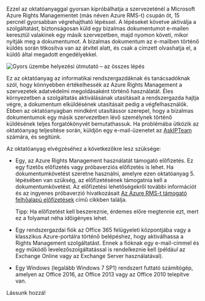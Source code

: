 Ezzel az oktatóanyaggal gyorsan kipróbálhatja a szervezeténél a Microsoft Azure Rights Managementet (más néven Azure RMS-t) csupán öt, 15 percnél gyorsabban végrehajtható lépéssel. A lépéseket követve aktiválja a szolgáltatást, biztonságosan küld egy bizalmas dokumentumot e-mailen keresztül valakinek egy másik szervezetben, majd nyomon követi, mikor nyitják meg a dokumentumot. A bizalmas dokumentum az e-mailben történő küldés során titkosítva van az átvitel alatt, és csak a címzett olvashatja el, a küldő által megadott engedélyekkel.

![Gyors üzembe helyezési útmutató – az összes lépés](../media/AzRMS_QuickStartStepsAll.PNG)

Ez az oktatóanyag az informatikai rendszergazdáknak és tanácsadóknak szól, hogy könnyebben értékelhessék az Azure Rights Management a szervezetek adatvédelmi megoldásaként történő használatát. Éles környezetben a szolgáltatás aktiválásának utasításait a rendszergazda hajtja végre, a dokumentum elküldésének utasításait pedig a végfelhasználók. Ebben az oktatóanyagban mindként utasítássor szerepel, hogy a bizalmas dokumentumok egy másik szervezetben lévő személynek történő küldésének teljes forgatókönyvét bemutathassuk. Ha problémába ütközik az oktatóanyag teljesítése során, küldjön egy e-mail-üzenetet az [AskIPTeam](mailto:askipteam@microsoft.com?subject=Having%20problems%20with%20the%20Quick%20Start%20tutorial) számára, és segítünk.

Az oktatóanyag elvégzéséhez a következőkre lesz szüksége:

-   Egy, az Azure Rights Management használatát támogató előfizetés. Ez egy fizetős előfizetés vagy próbaverziós előfizetés is lehet. Ha dokumentumkövetést szeretne használni, amelyre ezen oktatóanyag 5. lépésében van szükség, az előfizetésének támogatnia kell a dokumentumkövetést. Az előfizetési lehetőségekről további információt és az ingyenes próbaverzió hivatkozásait [Az Azure RMS-t támogató felhőalapú előfizetések](../get-started/requirements-subscriptions.md) című cikkben találja.

    Tipp: Ha előfizetést kell beszereznie, érdemes előre megtennie ezt, mert ez a folyamat néha időigényes lehet.

-   Egy rendszergazdai fiók az Office 365 felügyeleti központjába vagy a klasszikus Azure-portálra történő belépéshez, hogy aktiválhassa a Rights Management szolgáltatást. Ennek a fióknak egy e-mail-címmel és egy működő levelezőszolgáltatással is rendelkeznie kell (például az Exchange Online vagy az Exchange Server használatával).

-   Egy Windows (legalább Windows 7 SP1) rendszert futtató számítógép, amelyen az Office 2016, az Office 2013 vagy az Office 2010 telepítve van.

Lássunk hozzá!


<!--HONumber=Jul16_HO3-->


